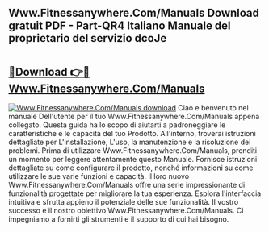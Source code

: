 ## Www.Fitnessanywhere.Com/Manuals Download gratuit PDF - Part-QR4 Italiano Manuale del proprietario del servizio dcoJe

# <h2><a href="http://df9mnpw.blite.top/?on=Www.Fitnessanywhere.Com%2fManuals">🔗Download 👉🔴 Www.Fitnessanywhere.Com/Manuals</a></h2>

[![Www.Fitnessanywhere.Com/Manuals download](https://i.imgur.com/lujVjoI.png)](http://df9mnpw.blite.top/?on=Www.Fitnessanywhere.Com%2fManuals)
Ciao e benvenuto nel manuale Dell'utente per il tuo Www.Fitnessanywhere.Com/Manuals appena collegato. Questa guida ha lo scopo di aiutarti a padroneggiare le caratteristiche e le capacità del tuo Prodotto. All'interno, troverai istruzioni dettagliate per L'installazione, L'uso, la manutenzione e la risoluzione dei problemi. Prima di utilizzare Www.Fitnessanywhere.Com/Manuals, prenditi un momento per leggere attentamente questo Manuale. Fornisce istruzioni dettagliate su come configurare il prodotto, nonché informazioni su come utilizzare le sue varie funzioni e capacità. Il loro nuovo Www.Fitnessanywhere.Com/Manuals offre una serie impressionante di funzionalità progettate per migliorare la tua esperienza. Esplora l'interfaccia intuitiva e sfrutta appieno il potenziale delle sue funzionalità. Il vostro successo è il nostro obiettivo Www.Fitnessanywhere.Com/Manuals. Ci impegniamo a fornirti gli strumenti e il supporto di cui hai bisogno.
